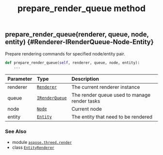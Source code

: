﻿---
title: prepare_render_queue method
second_title: Aspose.3D for Python via .NET API References
description: 
type: docs
weight: 60
url: /python-net/aspose.threed.render/entityrenderer/prepare_render_queue/
is_root: false
---

## prepare_render_queue(renderer, queue, node, entity) {#Renderer-IRenderQueue-Node-Entity}

Prepare rendering commands for specified node/entity pair.



```python
def prepare_render_queue(self, renderer, queue, node, entity):
    ...
```


| Parameter | Type | Description |
| :- | :- | :- |
| renderer | [`Renderer`](/3d/python-net/aspose.threed.render/renderer) | The current renderer instance |
| queue | [`IRenderQueue`](/3d/python-net/aspose.threed.render/irenderqueue) | The render queue used to manage render tasks |
| node | [`Node`](/3d/python-net/aspose.threed/node) | Current node |
| entity | [`Entity`](/3d/python-net/aspose.threed/entity) | The entity that need to be rendered |



### See Also
* module [`aspose.threed.render`](../../)
* class [`EntityRenderer`](/3d/python-net/aspose.threed.render/entityrenderer)
